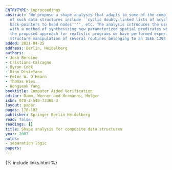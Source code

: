 ```yaml
---
ENTRYTYPE: inproceedings
abstract: 'We propose a shape analysis that adapts to some of the complex composite data structures found in industrial systems-level programs. Examples
  of such data structures include ``cyclic doubly-linked lists of acyclic singly-linked lists'''', ``singly-linked lists of cyclic doubly-linked lists with
  back-pointers to head nodes'''', etc. The analysis introduces the use of generic higher-order inductive predicates describing spatial relationships together
  with a method of synthesizing new parameterized spatial predicates which can be used in combination with the higher-order predicates. In order to evaluate
  the proposed approach for realistic programs we have performed experiments on examples drawn from device drivers: the analysis proved safety of the data
  structure manipulation of several routines belonging to an IEEE 1394 (firewire) driver, and also found several previously unknown memory safety bugs.'
added: 2021-04-25
address: Berlin, Heidelberg
authors:
- Josh Berdine
- Cristiano Calcagno
- Byron Cook
- Dino Distefano
- Peter W. O'Hearn
- Thomas Wies
- Hongseok Yang
booktitle: Computer Aided Verification
editor: Damm, Werner and Hermanns, Holger
isbn: 978-3-540-73368-3
layout: paper
pages: 178-192
publisher: Springer Berlin Heidelberg
read: false
readings: []
title: Shape analysis for composite data structures
year: 2007
notes:
- separation logic
papers:
---
```

{% include links.html %}
